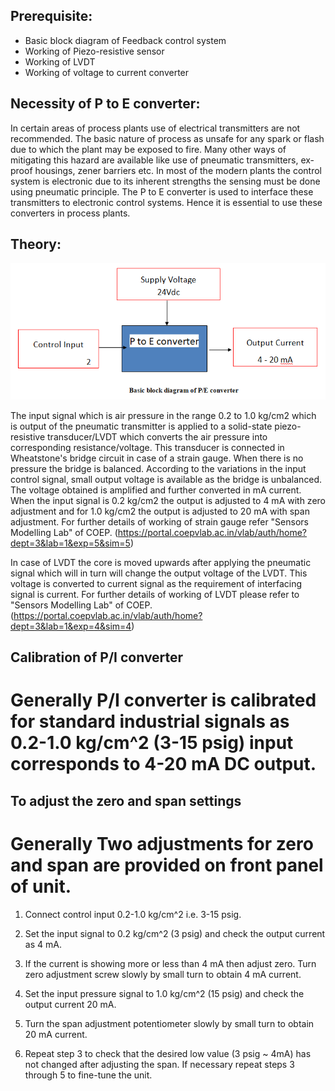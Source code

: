 ## Prerequisite:
* Basic block diagram of Feedback control system
* Working of Piezo-resistive sensor
* Working of LVDT
* Working of voltage to current converter

## Necessity of P to E converter:

In certain areas of process plants use of electrical transmitters are not recommended. The basic nature of process as unsafe for any spark or flash due to which the plant may be exposed to fire. Many other ways of mitigating this hazard are available like use of pneumatic transmitters, ex-proof housings, zener barriers etc. In most of the modern plants the control system is electronic due to its inherent strengths the sensing must be done using pneumatic principle. The P to E 
converter is used to interface these transmitters to electronic control systems. Hence it is essential to use these converters in process plants.        

## Theory:
<center><img src="images/1.PNG" title="" /></center>

The input signal which is air pressure in the range 0.2 to 1.0 kg/cm2    which is output of the pneumatic transmitter is applied to a solid-state piezo-resistive transducer/LVDT which converts the air pressure into corresponding resistance/voltage.  This transducer is connected in Wheatstone's bridge circuit in case of a strain gauge. When there is no pressure the bridge is balanced. According to the variations in the input control signal, small output voltage is available  as the bridge is unbalanced. The voltage obtained is amplified and further converted in mA current. When the input signal is 0.2 kg/cm2  the output is adjusted to 4 mA with zero adjustment and for 1.0 kg/cm2 the output is adjusted to 20 mA with span adjustment. For further details of working of strain gauge refer "Sensors Modelling Lab" of COEP. (https://portal.coepvlab.ac.in/vlab/auth/home?dept=3&lab=1&exp=5&sim=5)    

In case of LVDT the core is moved upwards after applying the pneumatic signal which will in turn will change the output voltage of the LVDT. This voltage is converted to current signal as the requirement of interfacing signal is current. For further details of working of LVDT please refer to "Sensors Modelling Lab" of COEP. (https://portal.coepvlab.ac.in/vlab/auth/home?dept=3&lab=1&exp=4&sim=4)   

## Calibration of P/I converter

# Generally P/I converter is calibrated for standard industrial signals as 0.2-1.0 kg/cm^2 (3-15 psig) input corresponds to 4-20 mA DC output. 

## To adjust the zero and span settings 

# Generally Two adjustments for zero and span are provided on front panel of unit.
1. Connect control input 0.2-1.0 kg/cm^2 i.e. 3-15 psig.

2. Set the input signal to 0.2 kg/cm^2 (3 psig) and check the output current as 4 mA.

3. If the current is showing more or less than 4 mA then adjust zero. Turn zero adjustment screw slowly by small turn to obtain 4 mA current. 

4. Set the input pressure signal to 1.0 kg/cm^2 (15 psig) and check the output current 20 mA.

5. Turn the span adjustment potentiometer slowly by small turn to obtain 20 mA current. 

6. Repeat step 3 to check that the desired low value (3 psig ~ 4mA) has not changed after adjusting the span. If necessary repeat steps 3 through 5 to fine-tune the unit.
